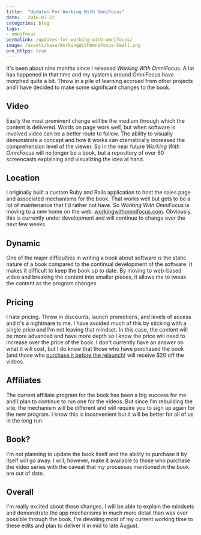 ```yaml
---
title:  "Updates For Working With OmniFocus"
date:   2016-07-22
categories: blog
tags:
- omnifocus
permalink: /updates-for-working-with-omnifocus/
image: /assets/base/WorkingWithOmniFocus-Small.png
pre_https: true
---
```

It's been about nine months since I released _Working With OmniFocus_. A lot has happened in that time and my systems around OmniFocus have morphed quite a bit. Throw in a pile of learning accrued from other projects and I have decided to make some significant changes to the book.
<!--more-->

## Video

Easily the most prominent change will be the medium through which the content is delivered. Words on page work well, but when software is involved video can be a better route to follow. The ability to visually demonstrate a concept and how it works can dramatically increased the comprehension level of the viewer. So in the near future _Working With OmniFocus_ will no longer be a book, but a repository of over 60 screencasts explaining and visualizing the idea at hand.

## Location

I originally built a custom Ruby and Rails application to host the sales page and associated mechanisms for the book. That works well but gets to be a lot of maintenance that I'd rather not have. So _Working With OmniFocus_ is moving to a new home on the web: [workingwithomnifocus.com](https://workingwithomnifocus.com). Obviously, this is currently under development and will continue to change over the next few weeks.

## Dynamic

One of the major difficulties in writing a book about software is the static nature of a book compared to the continual development of the software. It makes it difficult to keep the book up to date. By moving to web-based video and breaking the content into smaller pieces, it allows me to tweak the content as the program changes.

## Pricing

I hate pricing. Throw in discounts, launch promotions, and levels of access and it's a nightmare to me. I have avoided much of this by sticking with a single price and I'm not leaving that mindset. In this case, the content will be more advanced and have more depth so I know the price will need to increase over the price of the book. I don't currently have an answer on what it will cost, but I do know that those who have purchased the book (and those who [purchase it before the relaunch](https://tools.joebuhlig.com/working-with-omnifocus/)) will receive $20 off the videos.

## Affiliates

The current affiliate program for the book has been a big success for me and I plan to continue to run one for the videos. But since I'm rebuilding the site, the mechanism will be different and will require you to sign up again for the new program. I know this is inconvenient but it will be better for all of us in the long run.

## Book?

I'm not planning to update the book itself and the ability to purchase it by itself will go away. I will, however, make it available to those who purchase the video series with the caveat that my processes mentioned in the book are out of date.

## Overall

I'm really excited about these changes.  I will be able to explain the mindsets and demonstrate the app mechanisms in much more detail than was ever possible through the book. I'm devoting most of my current working time to these edits and plan to deliver it in mid to late August.
